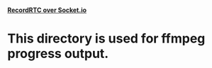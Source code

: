 ﻿#### [RecordRTC over Socket.io](https://github.com/muaz-khan/WebRTC-Experiment/tree/master/RecordRTC/RecordRTC-over-Socketio)

# This directory is used for ffmpeg progress output.
